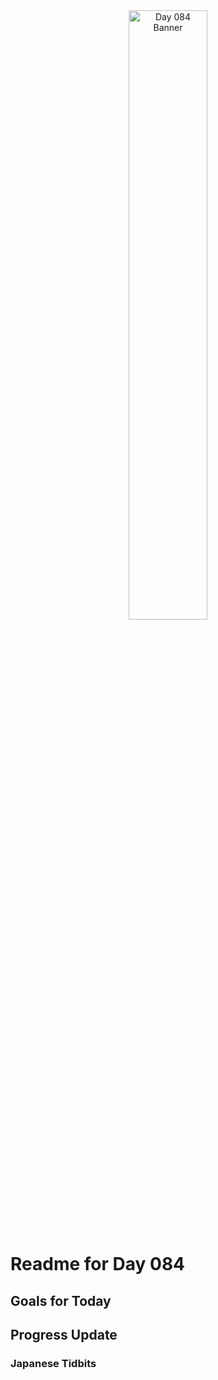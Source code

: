<div align="center">
 <img src="../..Images/image_084.jpg" alt="Day 084 Banner" width="50%">
</div>

# Readme for Day 084

## Goals for Today

## Progress Update

### Japanese Tidbits

